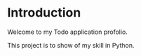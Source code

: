 # Introduction 
Welcome to my Todo application profolio. 

This project is to show of my skill in Python. 
